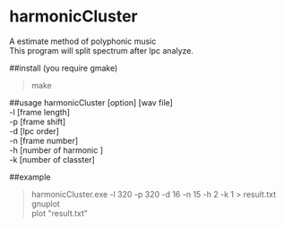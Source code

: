 harmonicCluster
===============

A estimate method of polyphonic music  
This program will split spectrum after lpc analyze.  

##install
(you require gmake)  
>make  

##usage
harmonicCluster [option] [wav file]  
-l [frame length]  
-p [frame shift]  
-d [lpc order]  
-n [frame number]  
-h [number of harmonic ]  
-k [number of classter]  

##example
>harmonicCluster.exe -l 320 -p 320 -d 16 -n 15 -h 2 -k 1 > result.txt  
>gnuplot  
>plot "result.txt"
  
